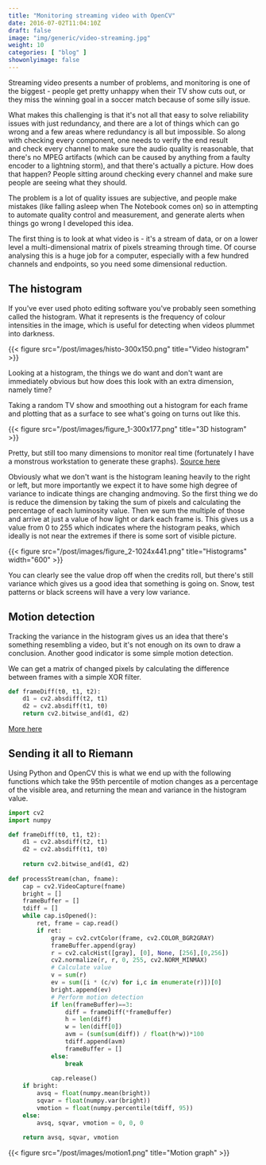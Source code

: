 ```yaml
---
title: "Monitoring streaming video with OpenCV"
date: 2016-07-02T11:04:10Z
draft: false
image: "img/generic/video-streaming.jpg"
weight: 10
categories: [ "blog" ]
showonlyimage: false
---
```


Streaming video presents a number of problems, and monitoring is one of the biggest - people get pretty unhappy when their TV show cuts out, or they miss the winning goal in a soccer match because of some silly issue.

What makes this challenging is that it's not all that easy to solve reliability issues with just redundancy, and there are a lot of things which can go wrong and a few areas where redundancy is all but impossible. So along with checking every component, one needs to verify the end result and check every channel to make sure the audio quality is reasonable, that there's no MPEG artifacts (which can be caused by anything from a faulty encoder to a lightning storm), and that there's actually a picture. How does that happen? People sitting around checking every channel and make sure people are seeing what they should.

The problem is a lot of quality issues are subjective, and people make mistakes (like falling asleep when The Notebook comes on) so in attempting to automate quality control and measurement, and generate alerts when things go wrong I developed this idea.

The first thing is to look at what video is - it's a stream of data, or on a lower level a multi-dimensional matrix of pixels streaming through time. Of course analysing this is a huge job for a computer, especially with a few hundred channels and endpoints, so you need some dimensional reduction.

## The histogram

If you've ever used photo editing software you've probably seen something called the histogram. What it represents is the frequency of colour intensities in the image, which is useful for detecting when videos plummet into darkness.

{{< figure src="/post/images/histo-300x150.png" title="Video histogram" >}}

Looking at a histogram, the things we do want and don't want are immediately obvious but how does this look with an extra dimension, namely time?

Taking a random TV show and smoothing out a histogram for each frame and plotting that as a surface to see what's going on turns out like this.

{{< figure src="/post/images/figure_1-300x177.png" title="3D histogram" >}}

Pretty, but still too many dimensions to monitor real time (fortunately I have a monstrous workstation to generate these graphs). [Source here](https://gist.github.com/calston/b82e64de639367595084)

Obviously what we don't want is the histogram leaning heavily to the right or left, but more importantly we expect it to have some high degree of variance to indicate things are changing andmoving. So the first thing we do is reduce the dimension by taking the sum of pixels and calculating the percentage of each luminosity value. Then we sum the multiple of those and arrive at just a value of how light or dark each frame is. This gives us a value from 0 to 255 which indicates where the histogram peaks, which ideally is not near the extremes if there is some sort of visible picture.

{{< figure src="/post/images/figure_2-1024x441.png" title="Histograms" width="600" >}}

You can clearly see the value drop off when the credits roll, but there's still variance which gives us a good idea that something is going on. Snow, test patterns or black screens will have a very low variance.

## Motion detection

Tracking the variance in the histogram gives us an idea that there's something resembling a video, but it's not enough on its own to draw a conclusion. Another good indicator is some simple motion detection. 

We can get a matrix of changed pixels by calculating the difference between frames with a simple XOR filter.

```python
def frameDiff(t0, t1, t2):
    d1 = cv2.absdiff(t2, t1)
    d2 = cv2.absdiff(t1, t0)
    return cv2.bitwise_and(d1, d2)
```

[More here](http://www.steinm.com/blog/motion-detection-webcam-python-opencv-differential-images/)

## Sending it all to Riemann

Using Python and OpenCV this is what we end up with the following functions which take the 95th percentile of motion changes as a percentage of the visible area, and returning the mean and variance in the histogram value.

```python
import cv2
import numpy

def frameDiff(t0, t1, t2):
    d1 = cv2.absdiff(t2, t1)
    d2 = cv2.absdiff(t1, t0)
    
    return cv2.bitwise_and(d1, d2)
    
def processStream(chan, fname):
    cap = cv2.VideoCapture(fname)
    bright = []
    frameBuffer = []
    tdiff = []
    while cap.isOpened():
        ret, frame = cap.read()
        if ret:
            gray = cv2.cvtColor(frame, cv2.COLOR_BGR2GRAY)
            frameBuffer.append(gray)
            r = cv2.calcHist([gray], [0], None, [256],[0,256])
            cv2.normalize(r, r, 0, 255, cv2.NORM_MINMAX)
            # Calculate value
            v = sum(r)
            ev = sum([i * (c/v) for i,c in enumerate(r)])[0]
            bright.append(ev)
            # Perform motion detection
            if len(frameBuffer)==3:
                diff = frameDiff(*frameBuffer)
                h = len(diff)
                w = len(diff[0])
                avm = (sum(sum(diff)) / float(h*w))*100
                tdiff.append(avm)
                frameBuffer = []
            else:
                break
                
            cap.release()
    if bright:
        avsq = float(numpy.mean(bright))
        sqvar = float(numpy.var(bright))
        vmotion = float(numpy.percentile(tdiff, 95))
    else:
        avsq, sqvar, vmotion = 0, 0, 0
        
    return avsq, sqvar, vmotion
```

{{< figure src="/post/images/motion1.png" title="Motion graph" >}}
